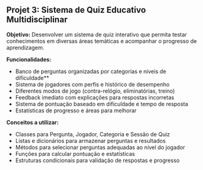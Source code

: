  ## __Projet 3: Sistema de Quiz Educativo Multidisciplinar__

 __Objetivo:__
 Desenvolver um sistema de quiz interativo que permita testar conhecimentos em diversas áreas temáticas
 e acompanhar o progresso de aprendizagem.
 
 __Funcionalidades:__
 - Banco de perguntas organizadas por categorias e níveis de dificuldade**
 - Sistema de jogadores com perfis e histórico de desempenho
 - Diferentes modos de jogo (contra-relógio, eliminatórias, treino)
 - Feedback imediato com explicações para respostas incorretas
 - Sistema de pontuação baseado em dificuldade e tempo de resposta
 - Estatísticas de progresso e áreas para melhorar
 
 __Conceitos a utilizar:__
 - Classes para Pergunta, Jogador, Categoria e Sessão de Quiz
 - Listas e dicionários para armazenar perguntas e resultados
 - Métodos para selecionar perguntas adequadas ao nível do jogador
 - Funções para calcular pontuação e estatísticas
 - Estruturas condicionais para validação de respostas e progresso
